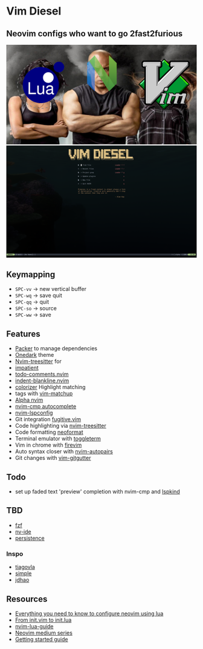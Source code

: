 # Vim Diesel

## Neovim configs who want to go 2fast2furious

<img src="./images/hero.png" />

<img src="./images/vimdiesel.png" />

## Keymapping

- `SPC-vv` -> new vertical buffer
- `SPC-wq` -> save quit
- `SPC-qq` -> quit
- `SPC-so` -> source
- `SPC-ww` -> save

## Features

- [Packer](https://github.com/wbthomason/packer.nvim) to manage dependencies
- [Onedark](https://github.com/navarasu/onedark.nvim) theme
- [Nvim-treesitter](https://github.com/nvim-treesitter/nvim-treesitter) for
- [impatient](https://github.com/lewis6991/impatient.nvim)
- [todo-comments.nvim](https://github.com/folke/todo-comments.nvim)
- [indent-blankline.nvim](https://github.com/lukas-reineke/indent-blankline.nvim)
- [colorizer](https://github.com/norcalli/nvim-colorizer.lua) Highlight matching
- tags with [vim-matchup](https://github.com/andymass/vim-matchup)
- [Alpha nvim](https://github.com/goolord/alpha-nvim)
- [nvim-cmp autocomplete](https://github.com/hrsh7th/nvim-cmp)
- [nvim-lspconfig](https://github.com/neovim/nvim-lspconfig)
- Git integration [fugitive.vim](https://github.com/tpope/vim-fugitive)
- Code highlighting via
  [nvim-treesitter](https://github.com/nvim-treesitter/nvim-treesitter)
- Code formatting [neoformat](https://github.com/sbdchd/neoformat)
- Terminal emulator with
  [toggleterm](https://github.com/akinsho/toggleterm.nvim)
- Vim in chrome with [firevim](https://github.com/glacambre/firenvim)
- Auto syntax closer with
  [nvim-autopairs](https://github.com/windwp/nvim-autopairs)
- Git changes with [vim-gitgutter](https://github.com/airblade/vim-gitgutter)

## Todo

- set up faded text 'preview' completion with nvim-cmp and
  [lspkind](https://github.com/onsails/lspkind.nvim/pull/30)

## TBD

- [fzf](https://github.com/junegunn/fzf.vim)
- [nv-ide](https://github.com/crivotz/nv-ide)
- [persistence](https://github.com/folke/persistence.nvim)

### Inspo

- [tiagovla](https://github.com/tiagovla/.dotfiles/tree/master/neovim/.config/nvim)
- [simple](https://github.com/brainfucksec/neovim-lua)
- [jdhao](https://github.com/jdhao/nvim-config)

## Resources

- [Everything you need to know to configure neovim using lua](https://vonheikemen.github.io/devlog/tools/configuring-neovim-using-lua/)
- [From init.vim to init.lua](https://teukka.tech/luanvim.html)
- [nvim-lua-guide](https://github.com/nanotee/nvim-lua-guide)
- [Neovim medium series](https://alpha2phi.medium.com/learn-neovim-the-practical-way-8818fcf4830f#545a)
- [Getting started guide](https://bryankegley.me/posts/nvim-getting-started/)
